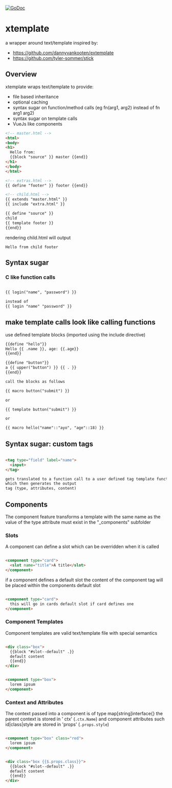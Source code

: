 [![GoDoc](http://godoc.org/github.com/mayowa/xtemplate?status.svg)](http://godoc.org/github.com/mayowa/xtemplate)

# xtemplate

a wrapper around text/template inspired by:

* https://github.com/dannyvankooten/extemplate
* https://github.com/tyler-sommer/stick

## Overview

xtemplate wraps text/template to provide:

* file based inheritance
* optional caching
* syntax sugar on function/method calls (eg fn(arg1, arg2) instead of fn arg1 arg2)
* syntax sugar on template calls
* VueJs like components

```html
<!-- master.html -->
<html>
<body>
<h1>
  Hello from:
  {{block "source" }} master {{end}}
</h1>
</body>
</html>
```

```html
<!-- extras.html -->
{{ define "footer" }} footer {{end}}
```

```html
<!-- child.html -->
{{ extends "master.html" }}
{{ include "extra.html" }}

{{ define "source" }}
child
{{ template footer }}
{{end}}
```

rendering child.html will output

```
Hello from child footer
```

## Syntax sugar

### C like function calls

```html

{{ login("name", "password") }}

instead of
{{ login "name" "password" }}

```

## make template calls look like calling functions

use defined template blocks (imported using the include directive)

```html
{{define "hello"}}
Hello {{ .name }}, age: {{.age}}
{{end}}

{{define "button"}}
a {{ upper("button") }} {{ . }}
{{end}}

call the blocks as follows

{{ macro button("submit") }}

or

{{ template button("submit") }}

or

{{ macro hello("name"::"ayo", "age"::18) }}

```

## Syntax sugar: custom tags

```html

<tag type="field" label="name">
  <input>
</tag>

gets translated to a function call to a user defined tag template function
which then generates the output
tag (type, attributes, content)
```

## Components

The component feature transforms <component type="card">
a template with the same name as the value of the type attribute must exist in the "_components" subfolder

### Slots

A component can define a slot which can be overridden when it is called

```html

<component type="card">
  <slot name="title">A title</slot>
</component>
```

if a component defines a default slot the content of the component tag will be placed within the components default slot

```html

<component type="card">
  this will go in cards default slot if card defines one
</component>
```

### Component Templates

Component templates are valid text/template file with special semantics

```html

<div class="box">
  {{block "#slot--default" .}}
  default content
  {{end}}
</div>
```

```html

<component type="box">
  lorem ipsum
</component>
```

### Context and Attributes

The context passed into a component is of type map[string]interface{} the parent context is stored in '
ctx' (`.ctx.Name`) and component attributes such id|class|style are stored in 'props' (`.props.style`)

```html

<component type="box" class="red">
  lorem ipsum
</component>
```

```html

<div class="box {{$.props.class}}">
  {{block "#slot--default" .}}
  default content
  {{end}}
</div>
```
